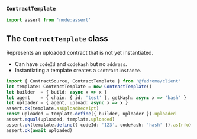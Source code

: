 ### `ContractTemplate`

```typescript
import assert from 'node:assert'
```

## The `ContractTemplate` class

Represents an uploaded contract that is not yet instantiated.
  * Can have `codeId` and `codeHash` but no `address`.
  * Instantiating a template creates a `ContractInstance`.

```typescript
import { ContractSource, ContractTemplate } from '@fadroma/client'
let template: ContractTemplate = new ContractTemplate()
let builder  = { build: async x => x }
let agent    = { chain: { id: 'test' }, getHash: async x => 'hash' }
let uploader = { agent, upload: async x => x }
assert.ok(template.asUploadReceipt)
const uploaded = template.define({ builder, uploader }).uploaded
assert.equal(uploaded, template.uploaded)
assert.ok(template.define({ codeId: '123', codeHash: 'hash' }).asInfo)
assert.ok(await uploaded)
```
